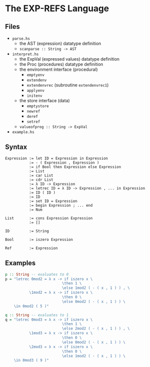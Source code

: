 # The EXP-REFS Language
## Files
* `parse.hs`
    - the AST (expression) datatype definition
    - `scanparse :: String -> AST`
* `interpret.hs`
    - the ExpVal (expressed values) datatype definition
    - the Proc (procedures) datatype definition
    - the environment interface (procedural)
        - `emptyenv`
        - `extendenv`
        - `extendenvrec` (subroutine `extendenvrec1`)
        - `applyenv`
        - `initenv`
    - the store interface (data)
        - `emptystore`
        - `newref`
        - `deref`
        - `setref`
    - `valueofprog :: String -> ExpVal`
* `example.hs`

## Syntax
```
Expression := let ID = Expression in Expression
           := - ( Expression , Expression )
           := if Bool then Expression else Expression
           := List
           := car List
           := cdr List
           := λ ID -> Expression
           := letrec ID = λ ID -> Expression , ... in Expression
           := ID ( ID )
           := ID
           := set ID = Expression
           := begin Expression ; ... end
           := Num

List       := cons Expression Expression
           := []

ID         := String

Bool       := iszero Expression

Ref        := Expression
```

## Examples
```hs
p :: String -- evaluates to 0
p = "letrec 0mod2 = λ x -> if iszero x \
                          \then 1 \
                          \else 1mod2 ( - ( x , 1 ) ) , \
           \1mod2 = λ x -> if iszero x \
                          \then 0 \
                          \else 0mod2 ( - ( x , 1 ) ) \
    \in 0mod2 ( 5 )"

q :: String -- evaluates to 1
q = "letrec 0mod3 = λ x -> if iszero x \
                          \then 1 \
                          \else 2mod2 ( - ( x , 1 ) ) , \
           \1mod3 = λ x -> if iszero x \
                          \then 0 \
                          \else 0mod2 ( - ( x , 1 ) ) \
           \2mod3 = λ x -> if iszero x \
                          \then 0 \
                          \else 1mod2 ( - ( x , 1 ) ) \
    \in 0mod3 ( 9 )"
```
